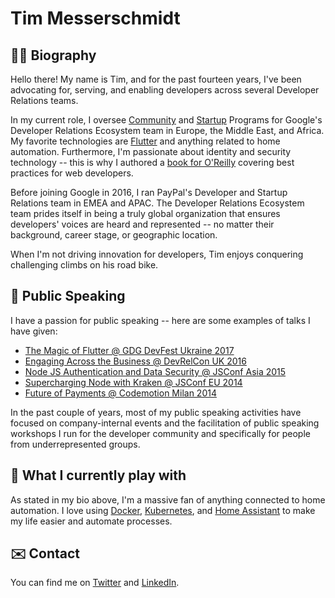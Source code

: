 # Tim Messerschmidt


## 👨‍💻 Biography

Hello there! My name is Tim, and for the past fourteen years, I've been advocating for, serving, and enabling developers across several Developer Relations teams.

In my current role, I oversee [Community](https://developers.google.com/community) and [Startup](https://startup.google.com/accelerator/) Programs for Google's Developer Relations Ecosystem team in Europe, the Middle East, and Africa. My favorite technologies are [Flutter](https://github.com/flutter) and anything related to home automation. Furthermore, I'm passionate about identity and security technology -- this is why I authored a [book for O'Reilly](http://shop.oreilly.com/product/0636920044376.do) covering best practices for web developers.

Before joining Google in 2016, I ran PayPal's Developer and Startup Relations team in EMEA and APAC. The Developer Relations Ecosystem team prides itself in being a truly global organization that ensures developers' voices are heard and represented -- no matter their background, career stage, or geographic location.

When I'm not driving innovation for developers, Tim enjoys conquering challenging climbs on his road bike.

## 🎤 Public Speaking

I have a passion for public speaking -- here are some examples of talks I have given:

- [The Magic of Flutter @ GDG DevFest Ukraine 2017](https://youtu.be/0IY6J5baAj8)
- [Engaging Across the Business @ DevRelCon UK 2016](https://youtu.be/7HYIuEm5_cg)
- [Node JS Authentication and Data Security @ JSConf Asia 2015](https://youtu.be/a8zYmRmtss0)
- [Supercharging Node with Kraken @ JSConf EU 2014](https://youtu.be/gKebfQH8aXU)
- [Future of Payments @ Codemotion Milan 2014](https://youtu.be/6YeYSpZ4Ukw)

In the past couple of years, most of my public speaking activities have focused on company-internal events and the facilitation of public speaking workshops I run for the developer community and specifically for people from underrepresented groups.

## 🤖 What I currently play with

As stated in my bio above, I'm a massive fan of anything connected to home automation. I love using [Docker](https://github.com/docker), [Kubernetes](https://github.com/kubernetes/kubernetes), and [Home Assistant](https://github.com/home-assistant/core) to make my life easier and automate processes.

## ✉️ Contact

You can find me on [Twitter](https://twitter.com/seraandroid) and [LinkedIn](https://www.linkedin.com/in/timmesserschmidt/).
